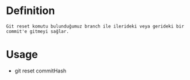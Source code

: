 # Definition
    Git reset komutu bulunduğumuz branch ile ilerideki veya gerideki bir commit'e gitmeyi sağlar.

# Usage
- git reset commitHash
